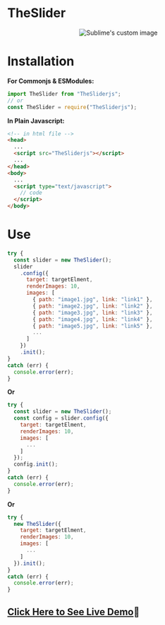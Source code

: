 # TheSlider
<p align="center">
  <img src="https://user-images.githubusercontent.com/31973579/147652876-cb2c440a-0216-40b1-95fa-76eee0c4ca7a.png" alt="Sublime's custom image"/>
</p>

# Installation

**For Commonjs & ESModules:**

```js
import TheSlider from "TheSliderjs";
// or
const TheSlider = require("TheSliderjs");
```

**In Plain Javascript:**

```html
<!-- in html file -->
<head>
  ...
  <script src="TheSliderjs"></script>
  ...
</head>
<body>
  ...
  <script type="text/javascript">
    // code
  </script>
</body>
```

# Use

```js
try {
  const slider = new TheSlider();
  slider
    .config({
      target: targetElment,
      renderImages: 10,
      images: [
        { path: "image1.jpg", link: "link1" },
        { path: "image2.jpg", link: "link2" },
        { path: "image3.jpg", link: "link3" },
        { path: "image4.jpg", link: "link4" },
        { path: "image5.jpg", link: "link5" },
        ...
      ]
    })
    .init();
}
catch (err) {
  console.error(err);
}
```

**Or**

```js
try {
  const slider = new TheSlider();
  const config = slider.config({
    target: targetElment,
    renderImages: 10,
    images: [
      ...
    ]
  });
  config.init();
}
catch (err) {
  console.error(err);
}
```

**Or**

```js
try {
  new TheSlider({
    target: targetElment,
    renderImages: 10,
    images: [
      ...
    ]
  }).init();
}
catch (err) {
  console.error(err);
}
```

## [Click Here to See Live Demo](https://sllujaan.github.io/TS/)🚀
